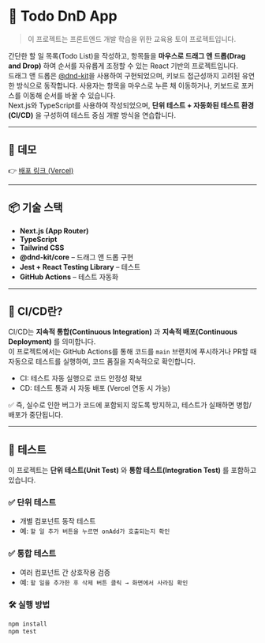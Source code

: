 # 📝 Todo DnD App
> 이 프로젝트는 프론트엔드 개발 학습을 위한 교육용 토이 프로젝트입니다.

간단한 할 일 목록(Todo List)을 작성하고, 항목들을 **마우스로 드래그 앤 드롭(Drag and Drop)** 하여 순서를 자유롭게 조정할 수 있는 React 기반의 프로젝트입니다.  
드래그 앤 드롭은 [@dnd-kit](https://github.com/clauderic/dnd-kit)을 사용하여 구현되었으며, 키보드 접근성까지 고려된 유연한 방식으로 동작합니다.
사용자는 항목을 마우스로 누른 채 이동하거나, 키보드로 포커스를 이동해 순서를 바꿀 수 있습니다.  
Next.js와 TypeScript를 사용하여 작성되었으며, **단위 테스트 + 자동화된 테스트 환경(CI/CD)** 을 구성하여 테스트 중심 개발 방식을 연습합니다.

---

## 🚀 데모

👉 [배포 링크 (Vercel)](https://todo-dnd-app-five.vercel.app/)

---

## 📦 기술 스택

- **Next.js (App Router)**
- **TypeScript**
- **Tailwind CSS**
- **@dnd-kit/core** – 드래그 앤 드롭 구현
- **Jest + React Testing Library** – 테스트
- **GitHub Actions** – 테스트 자동화

---

## 🔄 CI/CD란?

CI/CD는 **지속적 통합(Continuous Integration)** 과 **지속적 배포(Continuous Deployment)** 를 의미합니다.  
이 프로젝트에서는 GitHub Actions를 통해 코드를 `main` 브랜치에 푸시하거나 PR할 때 자동으로 테스트를 실행하여, 코드 품질을 지속적으로 확인합니다.

- CI: 테스트 자동 실행으로 코드 안정성 확보
- CD: 테스트 통과 시 자동 배포 (Vercel 연동 시 가능)

✅ 즉, 실수로 인한 버그가 코드에 포함되지 않도록 방지하고, 테스트가 실패하면 병합/배포가 중단됩니다.

---

## 🧪 테스트

이 프로젝트는 **단위 테스트(Unit Test)** 와 **통합 테스트(Integration Test)** 를 포함하고 있습니다.

### ✅ 단위 테스트

- 개별 컴포넌트 동작 테스트
- 예: `할 일 추가 버튼을 누르면 onAdd가 호출되는지 확인`

### ✅ 통합 테스트

- 여러 컴포넌트 간 상호작용 검증
- 예: `할 일을 추가한 후 삭제 버튼 클릭 → 화면에서 사라짐 확인`

### 🛠 실행 방법

```bash
npm install
npm test
```